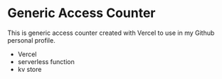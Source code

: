 # Generic Access Counter


This is generic access counter created with Vercel to use in my Github personal profile.

- Vercel
- serverless function
- kv store

